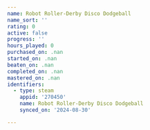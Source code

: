 ```yaml
---
name: Robot Roller-Derby Disco Dodgeball
name_sort: ''
rating: 0
active: false
progress: ''
hours_played: 0
purchased_on: .nan
started_on: .nan
beaten_on: .nan
completed_on: .nan
mastered_on: .nan
identifiers:
  - type: steam
    appid: '270450'
    name: Robot Roller-Derby Disco Dodgeball
    synced_on: '2024-08-30'

---
```

